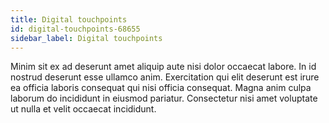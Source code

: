 ```yaml
---
title: Digital touchpoints
id: digital-touchpoints-68655
sidebar_label: Digital touchpoints
---
```


Minim sit ex ad deserunt amet aliquip aute nisi dolor occaecat labore. In id nostrud deserunt esse ullamco anim. Exercitation qui elit deserunt est irure ea officia laboris consequat qui nisi officia consequat. Magna anim culpa laborum do incididunt in eiusmod pariatur. Consectetur nisi amet voluptate ut nulla et velit occaecat incididunt.

